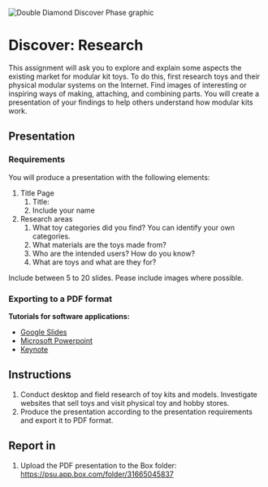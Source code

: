 ![Double Diamond Discover Phase graphic](/assets/dd-process-discover-1200px@2x.png)

# Discover: Research

This assignment will ask you to explore and explain some aspects the existing market for modular kit toys. To do this, first research toys and their physical modular systems on the Internet. Find images of interesting or inspiring ways of making, attaching, and combining parts. You will create a presentation of your findings to help others understand how modular kits work.

## Presentation

### Requirements

You will produce a presentation with the following elements:

1. Title Page
   1. Title: 
   2. Include your name 
2. Research areas
   1. What toy categories did you find? You can identify your own categories.
   2. What materials are the toys made from?
   3. Who are the intended users? How do you know?
   4. What are toys and what are they for?
   
Include between 5 to 20 slides. Pease include images where possible.

### Exporting to a PDF format

**Tutorials for software applications:**

* [Google Slides](https://www.youtube.com/watch?v=D1WhvsQeY6w)
* [Microsoft Powerpoint](https://support.office.com/en-US/article/Save-PowerPoint-presentations-as-PDF-files-9B5C786B-9C6E-4FE6-81F6-9372F77C47C8)
* [Keynote](https://www.youtube.com/watch?v=AkWqdqOUUjk)

## Instructions

1. Conduct desktop and field research of toy kits and models. Investigate websites that sell toys and visit physical toy and hobby stores.
2. Produce the presentation according to the presentation requirements and export it to PDF format.

## Report in

1. Upload the PDF presentation to the Box folder: https://psu.app.box.com/folder/31665045837